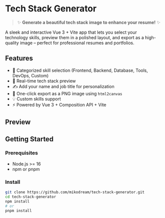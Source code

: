 # Tech Stack Generator

> ✨ **Generate a beautiful tech stack image to enhance your resume!** ✨

A sleek and interactive Vue 3 + Vite app that lets you select your technology skills, preview them in a polished layout, and export as a high-quality image – perfect for professional resumes and portfolios.

## Features

- 🧠 Categorized skill selection (Frontend, Backend, Database, Tools, DevOps, Custom)
- 🎨 Real-time tech stack preview
- ✍️ Add your name and job title for personalization
- 📸 One-click export as a PNG image using `html2canvas`
- 💡 Custom skills support
- ⚡ Powered by Vue 3 + Composition API + Vite

## Preview


## Getting Started

### Prerequisites

- Node.js >= 16
- npm or pnpm

### Install

```bash
git clone https://github.com/mikodream/tech-stack-generator.git
cd tech-stack-generator
npm install
# or
pnpm install
